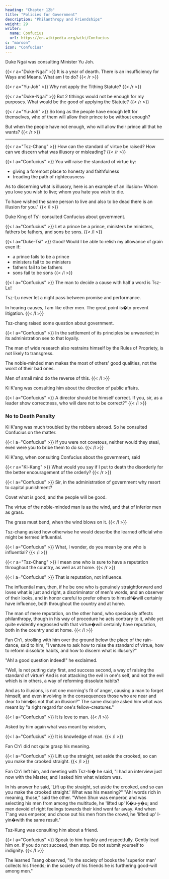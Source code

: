 ```yaml
---
heading: "Chapter 12b"
title: "Policies for Government"
description: "Philanthropy and Friendships"
weight: 29
writer:
  name: Confucius
  url: https://en.wikipedia.org/wiki/Confucius
c: "maroon"
icon: "Confucius"
---
```



Duke Ngai was consulting Minister Yu Joh. 

{{< r a="Duke-Ngai" >}}
It is a year of dearth. There is an insufficiency for Ways and Means. What am I to do?
{{< /r >}}

{{< r a="Yu-Joh" >}}
Why not apply the Tithing Statute?
{{< /r >}}

{{< r a="Duke-Ngai" >}}
But 2 tithings would not be enough for my purposes. What would be the good of applying the Statute?
{{< /r >}}

{{< r a="Yu-Joh" >}}
So long as the people have enough left for themselves, who of them will allow their prince to be without enough? 

But when the people have not enough, who will allow their prince all that he wants?
{{< /r >}}

---

{{< r a="Tsz-Chang" >}}
How can the standard of virtue be raised? How can we discern what was illusory or misleading? 
{{< /r >}}

{{< l a="Confucius" >}}
You will raise the standard of virtue by:
- giving a foremost place to honesty and faithfulness
- treading the path of righteousness

As to discerning what is illusory, here is an example of an illusion= Whom you love you wish to live; whom you hate you wish to die. 

To have wished the same person to live and also to be dead there is an illusion for you." 
{{< /l >}}


Duke King of Ts'i consulted Confucius about government. 

{{< l a="Confucius" >}}
Let a prince be a prince, ministers be ministers, fathers be fathers, and sons be sons.
{{< /l >}}

{{< l a="Duke-Tsi" >}}
Good! Would I be able to relish my allowance of grain even if:
- a prince fails to be a prince
- ministers fail to be ministers
- fathers fail to be fathers
- sons fail to be sons
{{< /l >}}


{{< l a="Confucius" >}}
The man to decide a cause with half a word is Tsz-Lu!

Tsz-Lu never let a night pass between promise and performance.

In hearing causes, I am like other men. The great point is�to prevent litigation.
{{< /l >}}


Tsz-chang raised some question about government.

{{< l a="Confucius" >}}
In the settlement of its principles be unwearied; in its administration see to that loyally.

The man of wide research also restrains himself by the Rules of Propriety, is not likely to transgress.

The noble-minded man makes the most of others' good qualities, not the worst of their bad ones. 

Men of small mind do the reverse of this.
{{< /l >}}


Ki K'ang was consulting him about the direction of public affairs. 

{{< l a="Confucius" >}}
A director should be himself correct. If you, sir, as a leader show correctness, who will dare not to be correct?" 
{{< /l >}}


### No to Death Penalty

Ki K'ang was much troubled by the robbers abroad. So he consulted Confucius on the matter. 

{{< l a="Confucius" >}}
If you were not covetous, neither would they steal, even were you to bribe them to do so.
{{< /l >}}

Ki K'ang, when consulting Confucius about the government, said

{{< r a="Ki-Kang" >}}
What would you say if I put to death the disorderly for the better encouragement of the orderly?
{{< /r >}}

{{< l a="Confucius" >}}
Sir, in the administration of government why resort to capital punishment? 

Covet what is good, and the people will be good.

The virtue of the noble-minded man is as the wind, and that of inferior men as grass.

The grass must bend, when the wind blows on it.
{{< /l >}}


Tsz-chang asked how otherwise he would describe the learned official who might be termed influential. 

{{< l a="Confucius" >}}
What, I wonder, do you mean by one who is influential?
{{< /l >}}

{{< r a="Tsz-Chang" >}}
I mean one who is sure to have a reputation throughout the country, as well as at home.
{{< /r >}}

{{< l a="Confucius" >}}
That is reputation, not influence. 

The influential man, then, if he be one who is genuinely straightforward and loves what is just and right, a discriminator of men's words, and an observer of their looks, and in honor careful to prefer others to himself�will certainly have influence, both throughout the country and at home. 

The man of mere reputation, on the other hand, who speciously affects philanthropy, though in his way of procedure he acts contrary to it, while yet quite evidently engrossed with that virtue�will certainly have reputation, both in the country and at home.
{{< /l >}}


Fan Ch'i, strolling with him over the ground below the place of the rain-dance, said to him, "I venture to ask how to raise the standard of virtue, how to reform dissolute habits, and how to discern what is illusory?" 

"Ah! a good question indeed!" he exclaimed. 

"Well, is not putting duty first, and success second, a way of raising the standard of virtue? And is not attacking the evil in one's self, and not the evil which is in others, a way of reforming dissolute habits? 

And as to illusions, is not one morning's fit of anger, causing a man to forget himself, and even involving in the consequences those who are near and dear to him�is not that an illusion?" The same disciple asked him what was meant by "a right regard for one's fellow-creatures." 


{{< l a="Confucius" >}}
It is love to man.
{{< /l >}}

Asked by him again what was meant by wisdom, 

{{< l a="Confucius" >}}
It is knowledge of man.
{{< /l >}}

 Fan Ch'i did not quite grasp his meaning.

{{< l a="Confucius" >}}
Lift up the straight, set aside the crooked, so can you make the crooked straight.
{{< /l >}}

Fan Ch'i left him, and meeting with Tsz-hi� he said, "I had an interview just now with the Master, and I asked him what wisdom was. 

In his answer he said, 'Lift up the straight, set aside the crooked, and so can you make the crooked straight.' What was his meaning?" "Ah! words rich in meaning, those," said the other. "When Shun was emperor, and was selecting his men from among the multitude, he 'lifted up' K�u-y�u; and men devoid of right feelings towards their kind went far away. And when T'ang was emperor, and chose out his men from the crowd, he 'lifted up' I-yin�with the same result." 

Tsz-Kung was consulting him about a friend. 

{{< l a="Confucius" >}}
Speak to him frankly and respectfully. Gently lead him on. If you do not succeed, then stop. Do not submit yourself to indignity.
{{< /l >}}

The learned Tsang observed, "In the society of books the 'superior man' collects his friends; in the society of his friends he is furthering good-will among men."

<!-- [Footnote 29=  From Confucius, it is generally thought.] -->
